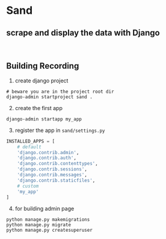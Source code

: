 # Sand
scrape and display the data with Django
---
<br>

## Building Recording
1. create django project
```
# beware you are in the project root dir
django-admin startproject sand .
```

2. create the first app
```
django-admin startapp my_app
```

3. register the app in ```sand/settings.py```
```python
INSTALLED_APPS = [
    # default
    'django.contrib.admin',
    'django.contrib.auth',
    'django.contrib.contenttypes',
    'django.contrib.sessions',
    'django.contrib.messages',
    'django.contrib.staticfiles',
    # custom
    'my_app'
]
```

4. for building admin page
```
python manage.py makemigrations
python manage.py migrate
python manage.py createsuperuser
```